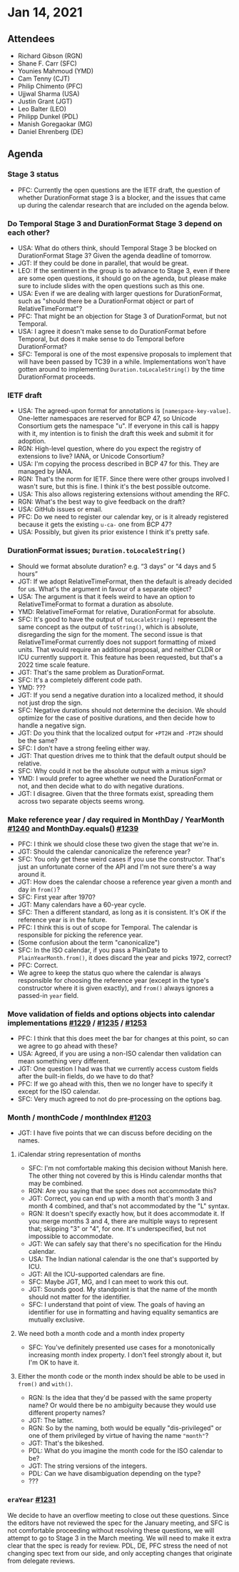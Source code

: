 # Jan 14, 2021

## Attendees

- Richard Gibson (RGN)
- Shane F. Carr (SFC)
- Younies Mahmoud (YMD)
- Cam Tenny (CJT)
- Philip Chimento (PFC)
- Ujjwal Sharma (USA)
- Justin Grant (JGT)
- Leo Balter (LEO)
- Philipp Dunkel (PDL)
- Manish Goregaokar (MG)
- Daniel Ehrenberg (DE)

## Agenda

### Stage 3 status
- PFC: Currently the open questions are the IETF draft, the question of whether DurationFormat stage 3 is a blocker, and the issues that came up during the calendar research that are included on the agenda below.

### Do Temporal Stage 3 and DurationFormat Stage 3 depend on each other?
- USA: What do others think, should Temporal Stage 3 be blocked on DurationFormat Stage 3? Given the agenda deadline of tomorrow.
- JGT: If they could be done in parallel, that would be great.
- LEO: If the sentiment in the group is to advance to Stage 3, even if there are some open questions, it should go on the agenda, but please make sure to include slides with the open questions such as this one.
- USA: Even if we are dealing with larger questions for DurationFormat, such as "should there be a DurationFormat object or part of RelativeTimeFormat"?
- PFC: That might be an objection for Stage 3 of DurationFormat, but not Temporal.
- USA: I agree it doesn't make sense to do DurationFormat before Temporal, but does it make sense to do Temporal before DurationFormat?
- SFC: Temporal is one of the most expensive proposals to implement that will have been passed by TC39 in a while. Implementations won't have gotten around to implementing `Duration.toLocaleString()` by the time DurationFormat proceeds.

### IETF draft
- USA: The agreed-upon format for annotations is `[namespace-key-value]`. One-letter namespaces are reserved for BCP 47, so Unicode Consortium gets the namespace "u". If everyone in this call is happy with it, my intention is to finish the draft this week and submit it for adoption.
- RGN: High-level question, where do you expect the registry of extensions to live? IANA, or Unicode Consortium?
- USA: I'm copying the process described in BCP 47 for this. They are managed by IANA.
- RGN: That's the norm for IETF. Since there were other groups involved I wasn't sure, but this is fine. I think it's the best possible outcome.
- USA: This also allows registering extensions without amending the RFC.
- RGN: What's the best way to give feedback on the draft?
- USA: GitHub issues or email.
- PFC: Do we need to register our calendar key, or is it already registered because it gets the existing `u-ca-` one from BCP 47?
- USA: Possibly, but given its prior existence I think it's pretty safe.

### DurationFormat issues; `Duration.toLocaleString()`
- Should we format absolute duration? e.g. “3 days” or “4 days and 5 hours”
- JGT: If we adopt RelativeTimeFormat, then the default is already decided for us. What's the argument in favour of a separate object?
- USA: The argument is that it feels weird to have an option to RelativeTimeFormat to format a duration as absolute.
- YMD: RelativeTimeFormat for relative, DurationFormat for absolute.
- SFC: It's good to have the output of `toLocaleString()` represent the same concept as the output of `toString()`, which is absolute, disregarding the sign for the moment. The second issue is that RelativeTimeFormat currently does not support formatting of mixed units. That would require an additional proposal, and neither CLDR or ICU currently support it. This feature has been requested, but that's a 2022 time scale feature.
- JGT: That's the same problem as DurationFormat.
- SFC: It's a completely different code path.
- YMD: ???
- JGT: If you send a negative duration into a localized method, it should not just drop the sign.
- SFC: Negative durations should not determine the decision. We should optimize for the case of positive durations, and then decide how to handle a negative sign.
- JGT: Do you think that the localized output for `+PT2H` and `-PT2H` should be the same?
- SFC: I don't have a strong feeling either way.
- JGT: That question drives me to think that the default output should be relative.
- SFC: Why could it not be the absolute output with a minus sign?
- YMD: I would prefer to agree whether we need the DurationFormat or not, and then decide what to do with negative durations.
- JGT: I disagree. Given that the three formats exist, spreading them across two separate objects seems wrong.

### Make reference year / day required in MonthDay / YearMonth [#1240](https://github.com/tc39/proposal-temporal/issues/1240) and MonthDay.equals() [#1239](https://github.com/tc39/proposal-temporal/issues/1239)
- PFC: I think we should close these two given the stage that we're in.
- JGT: Should the calendar canonicalize the reference year?
- SFC: You only get these weird cases if you use the constructor. That's just an unfortunate corner of the API and I'm not sure there's a way around it.
- JGT: How does the calendar choose a reference year given a month and day in `from()`?
- SFC: First year after 1970?
- JGT: Many calendars have a 60-year cycle.
- SFC: Then a different standard, as long as it is consistent. It's OK if the reference year is in the future.
- PFC: I think this is out of scope for Temporal. The calendar is responsible for picking the reference year.
- (Some confusion about the term "canonicalize")
- SFC: In the ISO calendar, if you pass a PlainDate to `PlainYearMonth.from()`, it does discard the year and picks 1972, correct?
- PFC: Correct.
- We agree to keep the status quo where the calendar is always responsible for choosing the reference year (except in the type's constructor where it is given exactly), and `from()` always ignores a passed-in `year` field.

### Move validation of fields and options objects into calendar implementations [#1229](https://github.com/tc39/proposal-temporal/issues/1229) / [#1235](https://github.com/tc39/proposal-temporal/issues/1235) / [#1253](https://github.com/tc39/proposal-temporal/issues/1253)
- PFC: I think that this does meet the bar for changes at this point, so can we agree to go ahead with these?
- USA: Agreed, if you are using a non-ISO calendar then validation can mean something very different.
- JGT: One question I had was that we currently access custom fields after the built-in fields, do we have to do that?
- PFC: If we go ahead with this, then we no longer have to specify it except for the ISO calendar.
- SFC: Very much agreed to not do pre-processing on the options bag.

### Month / monthCode / monthIndex [#1203](https://github.com/tc39/proposal-temporal/issues/1203)
- JGT: I have five points that we can discuss before deciding on the names.

1. iCalendar string representation of months
   - SFC: I'm not comfortable making this decision without Manish here. The other thing not covered by this is Hindu calendar months that may be combined.
   - RGN: Are you saying that the spec does not accommodate this?
   - JGT: Correct, you can end up with a month that's month 3 and month 4 combined, and that's not accommodated by the "L" syntax.
   - RGN: It doesn't specify exactly how, but it does accommodate it. If you merge months 3 and 4, there are multiple ways to represent that; skipping "3" or "4", for one. It's underspecified, but not impossible to accommodate.
   - JGT: We can safely say that there's no specification for the Hindu calendar.
   - USA: The Indian national calendar is the one that's supported by ICU.
   - JGT: All the ICU-supported calendars are fine.
   - SFC: Maybe JGT, MG, and I can meet to work this out.
   - JGT: Sounds good. My standpoint is that the name of the month should not matter for the identifier.
   - SFC: I understand that point of view. The goals of having an identifier for use in formatting and having equality semantics are mutually exclusive.

2. We need both a month code and a month index property
   - SFC: You've definitely presented use cases for a monotonically increasing month index property. I don't feel strongly about it, but I'm OK to have it.

3. Either the month code or the month index should be able to be used in `from()` and `with()`.
   - RGN: Is the idea that they'd be passed with the same property name? Or would there be no ambiguity because they would use different property names?
   - JGT: The latter.
   - RGN: So by the naming, both would be equally "dis-privileged" or one of them privileged by virtue of having the name `"month"`?
   - JGT: That's the bikeshed.
   - PDL: What do you imagine the month code for the ISO calendar to be?
   - JGT: The string versions of the integers.
   - PDL: Can we have disambiguation depending on the type?
   - ???

### `eraYear` [#1231](https://github.com/tc39/proposal-temporal/issues/1231)
We decide to have an overflow meeting to close out these questions. Since the editors have not reviewed the spec for the January meeting, and SFC is not comfortable proceeding without resolving these questions, we will attempt to go to Stage 3 in the March meeting. We will need to make it extra clear that the spec is ready for review. PDL, DE, PFC stress the need of not changing spec text from our side, and only accepting changes that originate from delegate reviews.

